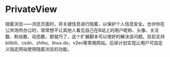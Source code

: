 # PrivateView
隐匿浏览——浏览页面时，将关键信息进行隐匿，以保护个人信息安全。也许你在公共场所办公时，常常想不让其他人看见自己在B站上的用户昵称、头像、关注数、粉丝数、动态数，那就巧了，这个扩展脚本可以很好的解决该问题。目前支持bilibili、csdn、zhihu、linux.do、v2ex等常用网站。后续计划实现让用户可自定义指定网站使用隐匿浏览的功能。
